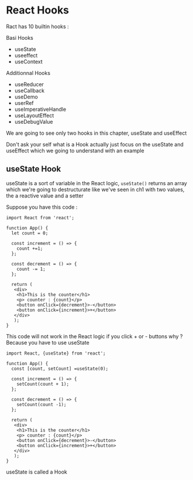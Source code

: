 # React Hooks

Ract has 10 builtin hooks :

Basi Hooks 

- useState
- useeffect
- useContext

Additionnal Hooks

- useReducer
- useCallback
- useDemo
- userRef
- useImperativeHandle
- useLayoutEffect
- useDebugValue

We are going to see only two hooks in this chapter, useState and useEffect

Don't ask your self what is a Hook actually just focus on the useState and useEffect which we going to understand with an example

## useState Hook

useState is a sort of variable in the React logic, `useState()` returns an array which we're going to destructurate like we've seen in ch1 with two values, the a reactive value and a setter

Suppose you have this code :

```
import React from 'react';

function App() {
  let count = 0;
  
  const increment = () => {
    count +=1;
  };

  const decrement = () => {
    count -= 1;
  };
  
  return (
   <div>
    <h1>This is the counter</h1>
    <p> counter : {count}</p>
    <button onClick={decrement}>-</button>
    <button onClick={increment}>+</button>
   </div>
   );
}
```

This code will not work in the React logic if you click + or - buttons why ? Because you have to use useState

```
import React, {useState} from 'react';

function App() {
  const [count, setCount] =useState(0);
  
  const increment = () => {
    setCount(count + 1);
  };

  const decrement = () => {
    setCount(count -1);
  };
  
  return (
   <div>
    <h1>This is the counter</h1>
    <p> counter : {count}</p>
    <button onClick={decrement}>-</button>
    <button onClick={increment}>+</button>
   </div>
   );
}
```

useState is called a Hook

